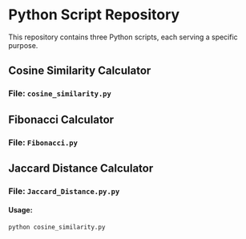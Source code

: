 # Python Script Repository

This repository contains three Python scripts, each serving a specific purpose.

## Cosine Similarity Calculator
### File: `cosine_similarity.py`

## Fibonacci Calculator
### File: `Fibonacci.py`

## Jaccard Distance Calculator
### File: `Jaccard_Distance.py.py`


#### Usage:

```shell
python cosine_similarity.py

